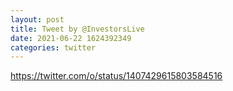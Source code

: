 ```yaml
--- 
layout: post 
title: Tweet by @InvestorsLive 
date: 2021-06-22 1624392349 
categories: twitter 
--- 
```

https://twitter.com/o/status/1407429615803584516